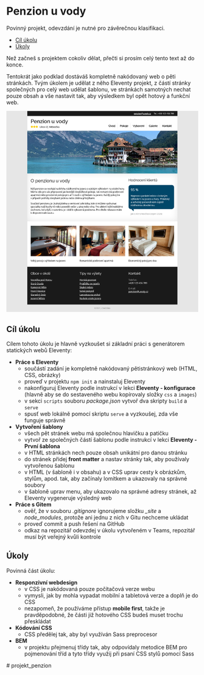 # Penzion u vody

Povinný projekt, odevzdání je nutné pro závěrečnou klasifikaci.

- [Cíl úkolu](#Cíl-úkolu)
- [Úkoly](#Úkoly)

Než začneš s projektem cokoliv dělat, přečti si prosím celý tento text až do konce.

Tentokrát jako podklad dostáváš kompletně nakódovaný web o pěti stránkách. Tvým úkolem je udělat z něho Eleventy projekt, z částí stránky společných pro celý web udělat šablonu, ve stránkách samotných nechat pouze obsah a vše nastavit tak, aby výsledkem byl opět hotový a funkční web.

![Ukázka výsledku](ukazka-vysledku.jpg)


## Cíl úkolu

Cílem tohoto úkolu je hlavně vyzkoušet si základní práci s generátorem statických webů Eleventy:
- **Práce s Eleventy**
  - součástí zadání je kompletně nakódovaný pětistránkový web (HTML, CSS, obrázky)
  - proveď v projektu `npm init` a nainstaluj Eleventy
  - nakonfiguruj Eleventy podle instrukcí v lekci **Eleventy - konfigurace** (hlavně aby se do sestaveného webu kopírovaly složky `css` a `images`)
  - v sekci `scripts` souboru *package.json* vytvoř dva skripty `build` a `serve`
  - spusť web lokálně pomocí skriptu `serve` a vyzkoušej, zda vše funguje správně
- **Vytvoření šablony**
  - všech pět stránek webu má společnou hlavičku a patičku
  - vytvoř ze společných částí šablonu podle instrukcí v lekci **Eleventy - První šablona**
  - v HTML stránkách nech pouze obsah unikátní pro danou stránku
  - do stránek přidej **front matter** a nastav stránky tak, aby používaly vytvořenou šablonu
  - v HTML (v šabloně i v obsahu) a v CSS uprav cesty k obrázkům, stylům, apod. tak, aby začínaly lomítkem a ukazovaly na správné soubory
  - v šabloně uprav menu, aby ukazovalo na správné adresy stránek, až Eleventy vygeneruje výsledný web
- **Práce s Gitem**
  - ověř, že v souboru *.gitignore* ignorujeme složku *_site* a *node_modules*, protože ani jednu z nich v Gitu nechceme ukládat
  - proveď commit a push řešení na GitHub
  - odkaz na repozitář odevzdej v úkolu vytvořeném v Teams, repozitář musí být veřejný kvůli kontrole

## Úkoly

Povinná část úkolu:

- **Responzivní webdesign**
  - v CSS je nakódovaná pouze počítačová verze webu
  - vymysli, jak by mohla vypadat mobilní a tabletová verze a doplň je do CSS
  - nezapomeň, že používáme přístup **mobile first**, takže je pravděpodobné, že části již hotového CSS budeš muset trochu přeskládat
- **Kódování CSS**
  - CSS předělej tak, aby byl využíván Sass preprocesor
- **BEM**
  - v projektu přejmenuj třídy tak, aby odpovídaly metodice BEM pro pojmenování tříd a tyto třídy využij při psaní CSS stylů pomocí Sass

#   p r o j e k t _ p e n z i o n 
 
 